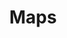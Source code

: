 ---
title: "Maps"
summary: "Google Maps is a web mapping platform and consumer application offered by Google. It offers satellite imagery, aerial photography, street maps, 360° interactive panoramic views of streets , real-time traffic conditions, and route planning for traveling by foot, car, bike, air and public transportation. As of 2020, Google Maps was being used by over one billion people every month around the world.Google Maps began as a C++ desktop program developed by brothers Lars and Jens Rasmussen at Where 2 Technologies. In October 2004, the company was acquired by Google, which converted it into a web application. After additional acquisitions of a geospatial data visualization company and a real-time traffic analyzer, Google Maps was launched in February 2005. The service's front end utilizes JavaScript, XML, and Ajax. Google Maps offers an API that allows maps to be embedded on third-party websites, and offers a locator for businesses and other organizations in numerous countries around the world. Google Map Maker allowed users to collaboratively expand and update the service's mapping worldwide but was discontinued from March 2017. However, crowdsourced contributions to Google Maps were not discontinued as the company announced those features would be transferred to the Google Local Guides program.
Google Maps' satellite view is a \"top-down\" or bird's-eye view; most of the high-resolution imagery of cities is aerial photography taken from aircraft flying at 800 to 1,500 feet , while most other imagery is from satellites. Much of the available satellite imagery is no more than three years old and is updated on a regular basis, according to a 2011 report. Google Maps previously used a variant of the Mercator projection, and therefore could not accurately show areas around the poles. In August 2018, the desktop version of Google Maps was updated to show a 3D globe. It is still possible to switch back to the 2D map in the settings.
Google Maps for Android and iOS devices was released in September 2008 and features GPS turn-by-turn navigation along with dedicated parking assistance features. By 2013, it was found to be the world's most popular smartphone app, with over 54% of global smartphone owners using it. In 2017, the app was reported to have two billion users on Android, along with several other Google services including YouTube, Chrome, Gmail, Search, and Google Play."
image: "maps.jpg"
apple_music_artist_url: "https://music.apple.com/gb/artist/maps/718111051"
wikipedia_url: "https://en.wikipedia.org/wiki/Google_Maps"
---